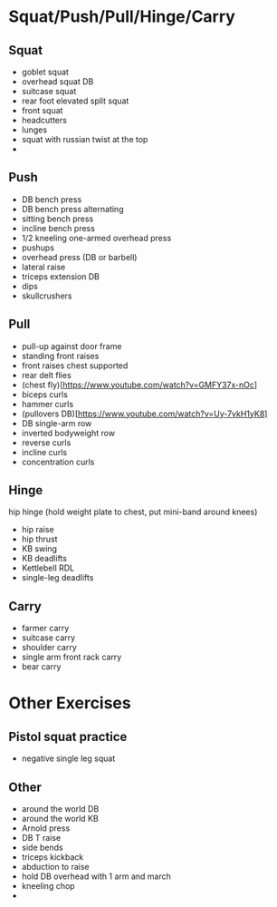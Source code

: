 # Squat/Push/Pull/Hinge/Carry

## Squat
* goblet squat
* overhead squat DB
* suitcase squat
* rear foot elevated split squat
* front squat
* headcutters
* lunges
* squat with russian twist at the top
* 

## Push
* DB bench press
* DB bench press alternating
* sitting bench press
* incline bench press
* 1/2 kneeling one-armed overhead press
* pushups
* overhead press (DB or barbell)
* lateral raise
* triceps extension DB
* dips
* skullcrushers

## Pull
* pull-up against door frame
* standing front raises
* front raises chest supported
* rear delt flies
* (chest fly)[https://www.youtube.com/watch?v=GMFY37x-nOc]
* biceps curls
* hammer curls
* (pullovers DB)[https://www.youtube.com/watch?v=Uy-7vkH1yK8] 
* DB single-arm row
* inverted bodyweight row
* reverse curls
* incline curls
* concentration curls

## Hinge
hip hinge (hold weight plate to chest, put mini-band around knees)
* hip raise
* hip thrust
* KB swing
* KB deadlifts
* Kettlebell RDL
* single-leg deadlifts

## Carry
* farmer carry
* suitcase carry
* shoulder carry
* single arm front rack carry
* bear carry

# Other Exercises

## Pistol squat practice
* negative single leg squat


## Other
* around the world DB
* around the world KB
* Arnold press
* DB T raise
* side bends
* triceps kickback
* abduction to raise
* hold DB overhead with 1 arm and march
* kneeling chop
* 